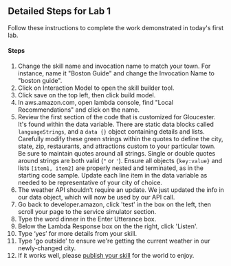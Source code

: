 ## Detailed Steps for Lab 1
Follow these instructions to complete the work demonstrated in today's first lab. 

#### Steps

1. Change the skill name and invocation name to match your town.  For instance, name it "Boston Guide" and change the Invocation Name to "boston guide".
1. Click on Interaction Model to open the skill builder tool. 
1. Click save on the top left, then click build model.
1. In aws.amazon.com, open lambda console, find "Local Recommendations" and click on the name.
1. Review the first section of the code that is customized for Gloucester. It's found within the data variable. There are static data blocks called ```languageStrings```, and a ```data {}``` object containing details and lists.
Carefully modify these green strings within the quotes to define the city, state, zip, restaurants, and attractions custom to your particular town.
  Be sure to maintain quotes around all strings.  Single or double quotes around strings are both valid (```"``` or ```'```).   Ensure all objects ```{key:value}``` and lists ```[item1, item2]``` are properly nested and terminated, as in the starting      code sample. Update each line item in the data variable as needed to be representative of your city of choice.
1. The weather API shouldn’t require an update. We just updated the info in our data object, which will now be used by our API call.
1. Go back to developer.amazon, click 'test' in the box on the left, then scroll your page to the service simulator section.
1. Type the word dinner in the Enter Utterance box.
1. Below the Lambda Response box on the the right, click 'Listen'.
1. Type ‘yes’ for more details from your skill.
1. Type 'go outside' to ensure we're getting the current weather in our newly-changed city.  
1. If it works well, please [publish your skill](https://developer.amazon.com/public/solutions/alexa/alexa-skills-kit/docs/publishing-an-alexa-skill)  for the world to enjoy.
